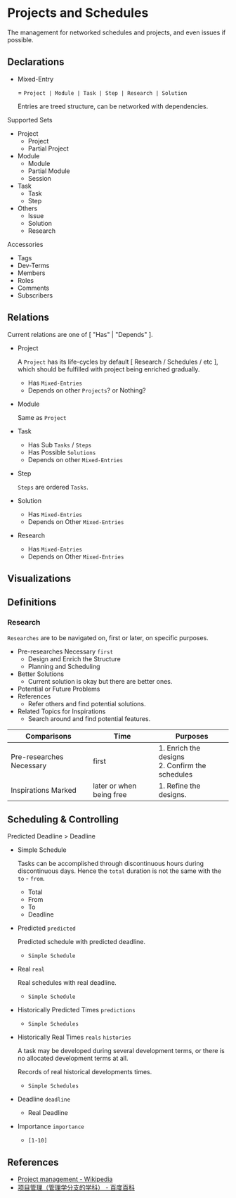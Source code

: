 # Projects and Schedules

<!--
```yaml
meta: true
Date: 2019-10-19T10:23:07+0800
Names:
  - Projects-and-Schedules
  - Networked-Schedules
  - Networked-Projects
  - Visual-Schedules
  - Visual-Projects
  - Projects-Management
Titles:
  - Projects and Schedules
  - Networked Schedules of Networked Projects
  - Visual Schedules of Projects
  - Projects Management
```
-->

The management for networked schedules and projects, and even issues if possible.

## Declarations

- Mixed-Entry

	 = `Project | Module | Task | Step | Research | Solution`

	 Entries are treed structure, can be networked with dependencies.

Supported Sets

- Project
	- Project
	- Partial Project
- Module
	- Module
	- Partial Module
	- Session
- Task
	- Task
	- Step
- Others
	- Issue
	- Solution
	- Research

Accessories

- Tags
- Dev-Terms
- Members
- Roles
- Comments
- Subscribers

## Relations

Current relations are one of [ "Has" | "Depends" ].

- Project

	 A `Project` has its life-cycles by default
	 [ Research / Schedules / etc ],
	 which should be fulfilled with project being enriched gradually.

	- Has `Mixed-Entries`
	- Depends on other `Projects`? or Nothing?
- Module

	 Same as `Project`

- Task
	- Has Sub `Tasks` / `Steps`
	- Has Possible `Solutions`
	- Depends on other `Mixed-Entries`
- Step

	 `Steps` are ordered `Tasks`.

- Solution
	- Has `Mixed-Entries`
	- Depends on Other `Mixed-Entries`
- Research
	- Has `Mixed-Entries`
	- Depends on Other `Mixed-Entries`


## Visualizations

## Definitions

### Research

`Researches` are to be navigated on, first or later, on specific purposes.

- Pre-researches Necessary `first`
	- Design and Enrich the Structure
	- Planning and Scheduling
- Better Solutions
	- Current solution is okay but there are better ones.
- Potential or Future Problems
- References
	- Refer others and find potential solutions.
- Related Topics for Inspirations
	- Search around and find potential features.

<!-- The table may be transposed -->
| Comparisons | Time  | Purposes |
| --- | --- | --- |
| Pre-researches Necessary | first | 1. Enrich the designs <br> 2. Confirm the schedules |
| Inspirations Marked | later or when being free | 1. Refine the designs. |

## Scheduling & Controlling

Predicted Deadline > Deadline

- Simple Schedule

	 Tasks can be accomplished through discontinuous hours during discontinuous days.
	 Hence the `total` duration is not the same with the `to` - `from`.

	- Total
	- From
	- To
	- Deadline
- Predicted `predicted`

	 Predicted schedule with predicted deadline.

	- `Simple Schedule`
- Real `real`

	 Real schedules with real deadline.

	- `Simple Schedule`
- Historically Predicted Times `predictions`
	- `Simple Schedules`
- Historically Real Times `reals` `histories`

	 A task may be developed during several development terms,
	 or there is no allocated development terms at all.

	 Records of real historical developments times.

	- `Simple Schedules`
- Deadline `deadline`
	- Real Deadline
- Importance `importance`
	- `[1-10]`

## References

- [Project management - Wikipedia](https://en.wikipedia.org/wiki/Project_management)
- [项目管理（管理学分支的学科） - 百度百科](https://baike.baidu.com/item/%E9%A1%B9%E7%9B%AE%E7%AE%A1%E7%90%86/85389)
